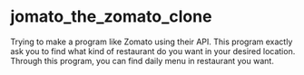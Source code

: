 # jomato_the_zomato_clone
Trying to make a program like Zomato using their API. This program exactly ask you to find what kind of restaurant do you want in your desired location. Through this program, you can find daily menu in restaurant you want.
